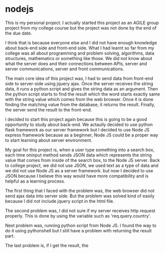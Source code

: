 # nodejs

This is my personal project. 
I actually started this project as an AGILE group project from my college course but the project was not done by the end of the due date.

I think that is because everyone else and I did not have enough knowledge about back-end side and front-end side.
What I had learnt so far from my college was all about programming and problem solving, algorithms, data structures, mathematics or something like those.
We did not know about what the server does and their connections between APIs, server and server communications, server and front communications.

The main core idea of this project was, I had to send data from front-end side to server-side using jquery ajax. 
Once the server receives the string data, it runs a python script and gives the string data as an argument. 
Then the python script starts to find the result which the word starts exactly same with the string value which comes from the web browser.
Once it is done finding the matching value from the database, it returns the result.
Finally, the server send the result to the front-end.

I decided to start this project again because this is going to be a good opportunity to study about back-end.
We actaully decided to use python flask framework as our server framework but I decided to use Node JS express framework because as a beginner,
Node JS could be a proper way to start learning about server environment.




My goal for this project is, when a user type something into a search box, 
each time oninput method sends JSON data which represents the string value that comes from inside of the search box, to the Node JS server.
Back to college project, we did not use JSON, we used text as a type of data and we did not use Node JS as a server framework.
but now I decided to use JSON because I believe this way would have more compatibility and is helpful as a learning process.

The first thing that I faced with the problem was, the web browser did not send ajax data into server side.
But the problem was solved kind of easily because I did not include jquery script in the html file.

The second problem was, I did not sure if my server receives http request properly.
This is done by using the variable such as 'req.query.country'.

Next problem was, running python script from Node JS.
I found the way to do it using pythonshell but I still have a problem with returning the result part.

The last problem is, if I get the result, the 





